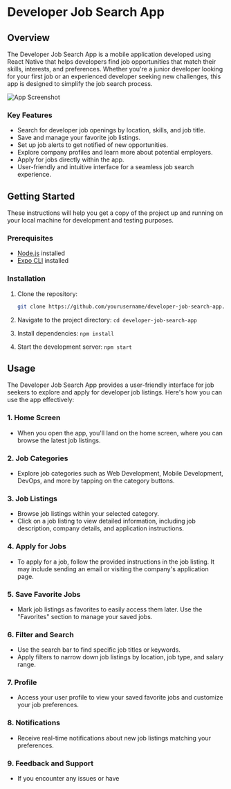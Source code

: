 # Developer Job Search App

## Overview
The Developer Job Search App is a mobile application developed using React Native that helps developers find job opportunities that match their skills, interests, and preferences. Whether you're a junior developer looking for your first job or an experienced developer seeking new challenges, this app is designed to simplify the job search process.

![App Screenshot](/screenshots/app-screenshot.png)

### Key Features
- Search for developer job openings by location, skills, and job title.
- Save and manage your favorite job listings.
- Set up job alerts to get notified of new opportunities.
- Explore company profiles and learn more about potential employers.
- Apply for jobs directly within the app.
- User-friendly and intuitive interface for a seamless job search experience.

## Getting Started
These instructions will help you get a copy of the project up and running on your local machine for development and testing purposes.

### Prerequisites
- [Node.js](https://nodejs.org/) installed
- [Expo CLI](https://docs.expo.dev/get-started/installation/) installed

### Installation
1. Clone the repository:
   ```sh
   git clone https://github.com/yourusername/developer-job-search-app.git
   ```
2. Navigate to the project directory:
   ``` cd developer-job-search-app ```

3. Install dependencies:
   ```npm install```

4. Start the development server:
  ```npm start```

## Usage

The Developer Job Search App provides a user-friendly interface for job seekers to explore and apply for developer job listings. Here's how you can use the app effectively:

### 1. Home Screen

- When you open the app, you'll land on the home screen, where you can browse the latest job listings.

### 2. Job Categories

- Explore job categories such as Web Development, Mobile Development, DevOps, and more by tapping on the category buttons.

### 3. Job Listings

- Browse job listings within your selected category.
- Click on a job listing to view detailed information, including job description, company details, and application instructions.

### 4. Apply for Jobs

- To apply for a job, follow the provided instructions in the job listing. It may include sending an email or visiting the company's application page.

### 5. Save Favorite Jobs

- Mark job listings as favorites to easily access them later. Use the "Favorites" section to manage your saved jobs.

### 6. Filter and Search

- Use the search bar to find specific job titles or keywords.
- Apply filters to narrow down job listings by location, job type, and salary range.

### 7. Profile

- Access your user profile to view your saved favorite jobs and customize your job preferences.

### 8. Notifications

- Receive real-time notifications about new job listings matching your preferences.

### 9. Feedback and Support

- If you encounter any issues or have
